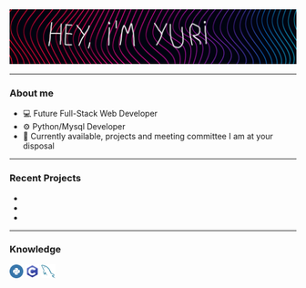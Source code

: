 <img src="https://github.com/YuriHenriqueRezende/Projects/blob/main/other/logo.jpg" alt="header">

  ---

### About me

- 💻 Future Full-Stack Web Developer
- ⚙ Python/Mysql Developer
- 💬 Currently available, projects and meeting committee I am at your disposal

 ---

### Recent Projects

-
-
-

---

### Knowledge
<p align="left">
  <img src="https://github.com/YuriHenriqueRezende/Projects/blob/main/other/python.svg" alt="python" width="24" height="24"/>
  <img src="https://github.com/YuriHenriqueRezende/Projects/blob/main/other/c.svg" alt="c" width="24" height="24"/>
  <img src="https://github.com/YuriHenriqueRezende/Projects/blob/main/other/mysql.svg" alt="mysql" width="24" height="24"/>

</p>
